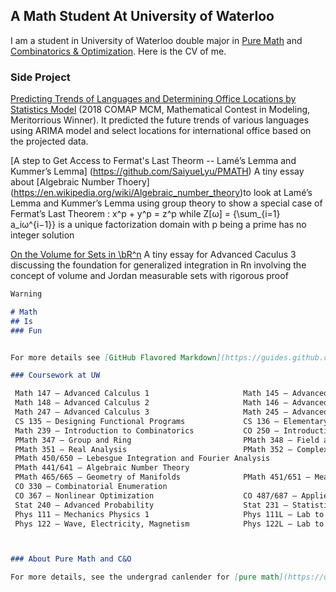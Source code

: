 ## A Math Student At University of Waterloo

I am a student in University of Waterloo double major in [Pure Math](https://uwaterloo.ca/pure-mathematics/) and [Combinatorics & Optimization](https://uwaterloo.ca/combinatorics-and-optimization/). Here is the CV of me.

### Side Project 

[Predicting Trends of Languages and Determining Office Locations by Statistics Model](https://github.com/SaiyueLyu/The-Mathematical-Contest-in-Modeling/blob/master/main.pdf) (2018 COMAP MCM, Mathematical Contest in Modeling, Meritorrious Winner). It predicted the future trends of various languages using ARIMA model and select locations for international office based on the projected data.

[A step to Get Access to Fermat's Last Theorm -- Lamé’s Lemma and Kummer’s Lemma] (https://github.com/SaiyueLyu/PMATH) A tiny essay about [Algebraic Number Thoery] (https://en.wikipedia.org/wiki/Algebraic_number_theory)to look at Lamé’s Lemma and Kummer’s Lemma using group theory to show a special case
of Fermat’s Last Theorem : x^p + y^p = z^p while Z[ω] = \{\sum_{i=1} a_iω^{i−1}\} is a unique factorization domain
with p being a prime has no integer solution

[On the Volume for Sets in \bR^n](https://github.com/SaiyueLyu/PMATH/blob/master/247_final_project.pdf) A tiny essay for Advanced Caculus 3 discussing the foundation for generalized integration in Rn involving the concept of volume
and Jordan measurable sets with rigorous proof

```markdown
Warning

# Math 
## Is 
### Fun


For more details see [GitHub Flavored Markdown](https://guides.github.com/features/mastering-markdown/).

### Coursework at UW

 Math 147 – Advanced Calculus 1                     Math 145 – Advanced Algebra
 Math 148 – Advanced Calculus 2                     Math 146 – Advanced Linear Algebra 1
 Math 247 – Advanced Calculus 3                     Math 245 – Advanced Linear Algebra 2
 CS 135 – Designing Functional Programs             CS 136 – Elementary Algorithm Design and Data Abstraction
 Math 239 – Introduction to Combinatorics           CO 250 – Introduction to Optimization
 PMath 347 – Group and Ring                         PMath 348 – Field and Galois Theory
 PMath 351 – Real Analysis                          PMath 352 – Complex Analysis
 PMath 450/650 – Lebesgue Integration and Fourier Analysis
 PMath 441/641 – Algebraic Number Theory
 PMath 465/665 – Geometry of Manifolds              PMath 451/651 – Measure Theory
 CO 330 – Combinatorial Enumeration
 CO 367 – Nonlinear Optimization                    CO 487/687 – Applied Cryptography
 Stat 240 – Advanced Probability                    Stat 231 – Statistics
 Phys 111 – Mechanics Physics 1                     Phys 111L – Lab to Phys 111
 Phys 122 – Wave, Electricity, Magnetism            Phys 122L – Lab to Phys 122



### About Pure Math and C&O

For more details, see the undergrad canlender for [pure math](https://ugradcalendar.uwaterloo.ca/page/MATH-Pure-Mathematics) and [C&O](https://ugradcalendar.uwaterloo.ca/page/MATH-Combinatorics-and-Optimization) 
